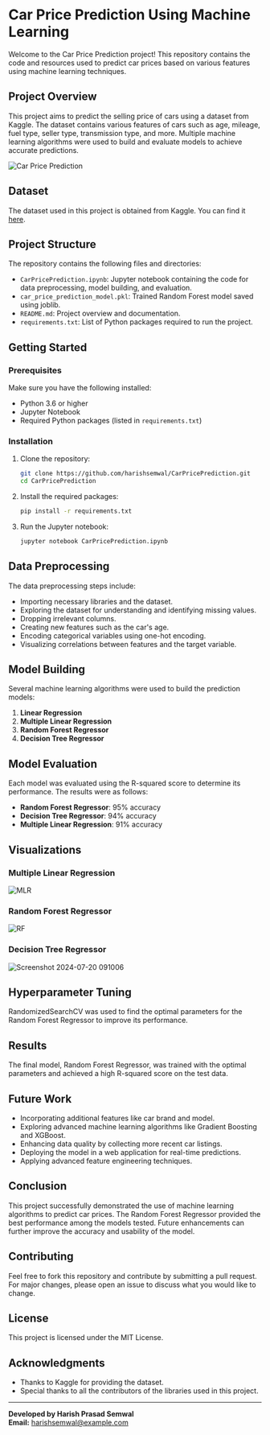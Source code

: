 # Car Price Prediction Using Machine Learning

Welcome to the Car Price Prediction project! This repository contains the code and resources used to predict car prices based on various features using machine learning techniques.

## Project Overview

This project aims to predict the selling price of cars using a dataset from Kaggle. The dataset contains various features of cars such as age, mileage, fuel type, seller type, transmission type, and more. Multiple machine learning algorithms were used to build and evaluate models to achieve accurate predictions.

![Car Price Prediction](https://github.com/user-attachments/assets/84a9af96-c8b6-406d-8ca9-0c8a83e735d5)

## Dataset

The dataset used in this project is obtained from Kaggle. You can find it [here](https://www.kaggle.com/nehalbirla/vehicle-dataset-from-cardekho).

## Project Structure

The repository contains the following files and directories:

- `CarPricePrediction.ipynb`: Jupyter notebook containing the code for data preprocessing, model building, and evaluation.
- `car_price_prediction_model.pkl`: Trained Random Forest model saved using joblib.
- `README.md`: Project overview and documentation.
- `requirements.txt`: List of Python packages required to run the project.

## Getting Started

### Prerequisites

Make sure you have the following installed:

- Python 3.6 or higher
- Jupyter Notebook
- Required Python packages (listed in `requirements.txt`)

### Installation

1. Clone the repository:
    ```bash
    git clone https://github.com/harishsemwal/CarPricePrediction.git
    cd CarPricePrediction
    ```

2. Install the required packages:
    ```bash
    pip install -r requirements.txt
    ```

3. Run the Jupyter notebook:
    ```bash
    jupyter notebook CarPricePrediction.ipynb
    ```

## Data Preprocessing

The data preprocessing steps include:

- Importing necessary libraries and the dataset.
- Exploring the dataset for understanding and identifying missing values.
- Dropping irrelevant columns.
- Creating new features such as the car's age.
- Encoding categorical variables using one-hot encoding.
- Visualizing correlations between features and the target variable.

## Model Building

Several machine learning algorithms were used to build the prediction models:

1. **Linear Regression**
2. **Multiple Linear Regression**
3. **Random Forest Regressor**
4. **Decision Tree Regressor**

## Model Evaluation

Each model was evaluated using the R-squared score to determine its performance. The results were as follows:

- **Random Forest Regressor**: 95% accuracy
- **Decision Tree Regressor**: 94% accuracy
- **Multiple Linear Regression**: 91% accuracy

## Visualizations

### Multiple Linear Regression
![MLR](https://github.com/user-attachments/assets/6c590ee4-3af9-49a7-bc26-1481085f81e6)

### Random Forest Regressor
![RF](https://github.com/user-attachments/assets/bf2f39b3-5e2f-423c-8a71-1708f2565716)

### Decision Tree Regressor
![Screenshot 2024-07-20 091006](https://github.com/user-attachments/assets/21b67108-42a8-446c-a511-2dbb7457964d)

## Hyperparameter Tuning

RandomizedSearchCV was used to find the optimal parameters for the Random Forest Regressor to improve its performance.

## Results

The final model, Random Forest Regressor, was trained with the optimal parameters and achieved a high R-squared score on the test data.

## Future Work

- Incorporating additional features like car brand and model.
- Exploring advanced machine learning algorithms like Gradient Boosting and XGBoost.
- Enhancing data quality by collecting more recent car listings.
- Deploying the model in a web application for real-time predictions.
- Applying advanced feature engineering techniques.

## Conclusion

This project successfully demonstrated the use of machine learning algorithms to predict car prices. The Random Forest Regressor provided the best performance among the models tested. Future enhancements can further improve the accuracy and usability of the model.

## Contributing

Feel free to fork this repository and contribute by submitting a pull request. For major changes, please open an issue to discuss what you would like to change.

## License

This project is licensed under the MIT License.

## Acknowledgments

- Thanks to Kaggle for providing the dataset.
- Special thanks to all the contributors of the libraries used in this project.

---

**Developed by Harish Prasad Semwal**  
**Email:** harishsemwal@example.com

